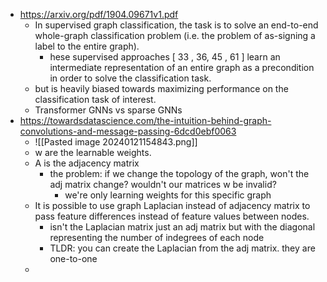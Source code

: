 - https://arxiv.org/pdf/1904.09671v1.pdf
	- In supervised graph classification, the task is to solve an end-to-end whole-graph classification problem (i.e. the problem of as-signing a label to the entire graph).
		- hese supervised approaches [ 33 , 36, 45 , 61 ] learn an intermediate representation of an entire graph as a precondition in order to solve the classification task.
	- but is heavily biased towards maximizing performance on the classification task of interest.
	- Transformer GNNs vs sparse GNNs
- https://towardsdatascience.com/the-intuition-behind-graph-convolutions-and-message-passing-6dcd0ebf0063
	- ![[Pasted image 20240121154843.png]]
	- w are the learnable weights.
	- A is the adjacency matrix
		- the problem: if we change the topology of the graph, won't the adj matrix change? wouldn't our matrices w be invalid?
			- we're only learning weights for this specific graph
	- It is possible to use graph Laplacian instead of adjacency matrix to pass feature differences instead of feature values between nodes.
		- isn't the Laplacian matrix just an adj matrix but with the diagonal representing the number of indegrees of each node
		- TLDR: you can create the Laplacian from the adj matrix. they are one-to-one
	- 